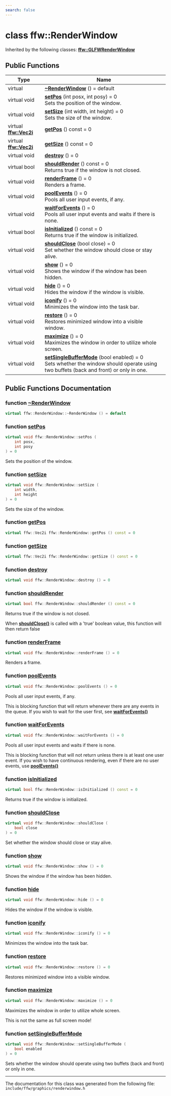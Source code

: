 ```yaml
---
search: false
---
```


# class ffw::RenderWindow



Inherited by the following classes: **[ffw::GLFWRenderWindow](classffw_1_1_g_l_f_w_render_window.md)**

## Public Functions

|Type|Name|
|-----|-----|
|virtual |[**~RenderWindow**](classffw_1_1_render_window.md#1a0c1ec1126da519d82a2281cbf9c8736a) () = default |
|virtual void|[**setPos**](classffw_1_1_render_window.md#1a555c078b31cabb0093fe2775949617a1) (int posx, int posy) = 0<br>Sets the position of the window. |
|virtual void|[**setSize**](classffw_1_1_render_window.md#1a5e8e8ff90cc10668fd094f014a1d4443) (int width, int height) = 0<br>Sets the size of the window. |
|virtual **[ffw::Vec2i](group__math_.md#ga8ac6bae8a24d96d0223a29ecfff14570)**|[**getPos**](classffw_1_1_render_window.md#1aa315da9361cd782570780a3cc2c774af) () const = 0|
|virtual **[ffw::Vec2i](group__math_.md#ga8ac6bae8a24d96d0223a29ecfff14570)**|[**getSize**](classffw_1_1_render_window.md#1a595588b6d95c29495cd0928e8af747ca) () const = 0|
|virtual void|[**destroy**](classffw_1_1_render_window.md#1aa2da20ab3804b6087420b48c8eb18736) () = 0|
|virtual bool|[**shouldRender**](classffw_1_1_render_window.md#1a1ebad2106b42ec4f771a69bc3a3fb082) () const = 0<br>Returns true if the window is not closed. |
|virtual void|[**renderFrame**](classffw_1_1_render_window.md#1adca1e202f3dc76ab2423090551676a3c) () = 0<br>Renders a frame. |
|virtual void|[**poolEvents**](classffw_1_1_render_window.md#1ab804b9ad96a1c7c1b21d90860f01e01c) () = 0<br>Pools all user input events, if any. |
|virtual void|[**waitForEvents**](classffw_1_1_render_window.md#1ae421509ca35010cbd7db71f8c11946ca) () = 0<br>Pools all user input events and waits if there is none. |
|virtual bool|[**isInitialized**](classffw_1_1_render_window.md#1a72fc237b45f777dd7f4dbeb014b0b616) () const = 0<br>Returns true if the window is initialized. |
|virtual void|[**shouldClose**](classffw_1_1_render_window.md#1a8aa07a645357b06812e23fa06bee8076) (bool close) = 0<br>Set whether the window should close or stay alive. |
|virtual void|[**show**](classffw_1_1_render_window.md#1ab8eb2be9cfb3aefc8dffdb1228482d6a) () = 0<br>Shows the window if the window has been hidden. |
|virtual void|[**hide**](classffw_1_1_render_window.md#1ae2a8b392e2537be361ee7c1eea547e31) () = 0<br>Hides the window if the window is visible. |
|virtual void|[**iconify**](classffw_1_1_render_window.md#1a7544a3014cddfcce5a51b44a82efaa73) () = 0<br>Minimizes the window into the task bar. |
|virtual void|[**restore**](classffw_1_1_render_window.md#1a5d09d206980971cf8640360ac331730d) () = 0<br>Restores minimized window into a visible window. |
|virtual void|[**maximize**](classffw_1_1_render_window.md#1aed21fdd74781cf3cc44fd11c7da0c17a) () = 0<br>Maximizes the window in order to utilize whole screen. |
|virtual void|[**setSingleBufferMode**](classffw_1_1_render_window.md#1aaf2199e736ae4006c75d1564d8dcb402) (bool enabled) = 0<br>Sets whether the window should operate using two buffets (back and front) or only in one. |


## Public Functions Documentation

### function <a id="1a0c1ec1126da519d82a2281cbf9c8736a" href="#1a0c1ec1126da519d82a2281cbf9c8736a">~RenderWindow</a>

```cpp
virtual ffw::RenderWindow::~RenderWindow () = default
```



### function <a id="1a555c078b31cabb0093fe2775949617a1" href="#1a555c078b31cabb0093fe2775949617a1">setPos</a>

```cpp
virtual void ffw::RenderWindow::setPos (
    int posx,
    int posy
) = 0
```

Sets the position of the window. 


### function <a id="1a5e8e8ff90cc10668fd094f014a1d4443" href="#1a5e8e8ff90cc10668fd094f014a1d4443">setSize</a>

```cpp
virtual void ffw::RenderWindow::setSize (
    int width,
    int height
) = 0
```

Sets the size of the window. 


### function <a id="1aa315da9361cd782570780a3cc2c774af" href="#1aa315da9361cd782570780a3cc2c774af">getPos</a>

```cpp
virtual ffw::Vec2i ffw::RenderWindow::getPos () const = 0
```



### function <a id="1a595588b6d95c29495cd0928e8af747ca" href="#1a595588b6d95c29495cd0928e8af747ca">getSize</a>

```cpp
virtual ffw::Vec2i ffw::RenderWindow::getSize () const = 0
```



### function <a id="1aa2da20ab3804b6087420b48c8eb18736" href="#1aa2da20ab3804b6087420b48c8eb18736">destroy</a>

```cpp
virtual void ffw::RenderWindow::destroy () = 0
```



### function <a id="1a1ebad2106b42ec4f771a69bc3a3fb082" href="#1a1ebad2106b42ec4f771a69bc3a3fb082">shouldRender</a>

```cpp
virtual bool ffw::RenderWindow::shouldRender () const = 0
```

Returns true if the window is not closed. 

When **[shouldClose()](classffw_1_1_render_window.md#1a8aa07a645357b06812e23fa06bee8076)** is called with a 'true' boolean value, this function will then return false 

### function <a id="1adca1e202f3dc76ab2423090551676a3c" href="#1adca1e202f3dc76ab2423090551676a3c">renderFrame</a>

```cpp
virtual void ffw::RenderWindow::renderFrame () = 0
```

Renders a frame. 


### function <a id="1ab804b9ad96a1c7c1b21d90860f01e01c" href="#1ab804b9ad96a1c7c1b21d90860f01e01c">poolEvents</a>

```cpp
virtual void ffw::RenderWindow::poolEvents () = 0
```

Pools all user input events, if any. 

This is blocking function that will return whenever there are any events in the queue. If you wish to wait for the user first, see **[waitForEvents()](classffw_1_1_render_window.md#1ae421509ca35010cbd7db71f8c11946ca)** 

### function <a id="1ae421509ca35010cbd7db71f8c11946ca" href="#1ae421509ca35010cbd7db71f8c11946ca">waitForEvents</a>

```cpp
virtual void ffw::RenderWindow::waitForEvents () = 0
```

Pools all user input events and waits if there is none. 

This is blocking function that will not return unless there is at least one user event. If you wish to have continuous rendering, even if there are no user events, use **[poolEvents()](classffw_1_1_render_window.md#1ab804b9ad96a1c7c1b21d90860f01e01c)** 

### function <a id="1a72fc237b45f777dd7f4dbeb014b0b616" href="#1a72fc237b45f777dd7f4dbeb014b0b616">isInitialized</a>

```cpp
virtual bool ffw::RenderWindow::isInitialized () const = 0
```

Returns true if the window is initialized. 


### function <a id="1a8aa07a645357b06812e23fa06bee8076" href="#1a8aa07a645357b06812e23fa06bee8076">shouldClose</a>

```cpp
virtual void ffw::RenderWindow::shouldClose (
    bool close
) = 0
```

Set whether the window should close or stay alive. 


### function <a id="1ab8eb2be9cfb3aefc8dffdb1228482d6a" href="#1ab8eb2be9cfb3aefc8dffdb1228482d6a">show</a>

```cpp
virtual void ffw::RenderWindow::show () = 0
```

Shows the window if the window has been hidden. 


### function <a id="1ae2a8b392e2537be361ee7c1eea547e31" href="#1ae2a8b392e2537be361ee7c1eea547e31">hide</a>

```cpp
virtual void ffw::RenderWindow::hide () = 0
```

Hides the window if the window is visible. 


### function <a id="1a7544a3014cddfcce5a51b44a82efaa73" href="#1a7544a3014cddfcce5a51b44a82efaa73">iconify</a>

```cpp
virtual void ffw::RenderWindow::iconify () = 0
```

Minimizes the window into the task bar. 


### function <a id="1a5d09d206980971cf8640360ac331730d" href="#1a5d09d206980971cf8640360ac331730d">restore</a>

```cpp
virtual void ffw::RenderWindow::restore () = 0
```

Restores minimized window into a visible window. 


### function <a id="1aed21fdd74781cf3cc44fd11c7da0c17a" href="#1aed21fdd74781cf3cc44fd11c7da0c17a">maximize</a>

```cpp
virtual void ffw::RenderWindow::maximize () = 0
```

Maximizes the window in order to utilize whole screen. 

This is not the same as full screen mode! 

### function <a id="1aaf2199e736ae4006c75d1564d8dcb402" href="#1aaf2199e736ae4006c75d1564d8dcb402">setSingleBufferMode</a>

```cpp
virtual void ffw::RenderWindow::setSingleBufferMode (
    bool enabled
) = 0
```

Sets whether the window should operate using two buffets (back and front) or only in one. 




----------------------------------------
The documentation for this class was generated from the following file: `include/ffw/graphics/renderwindow.h`
